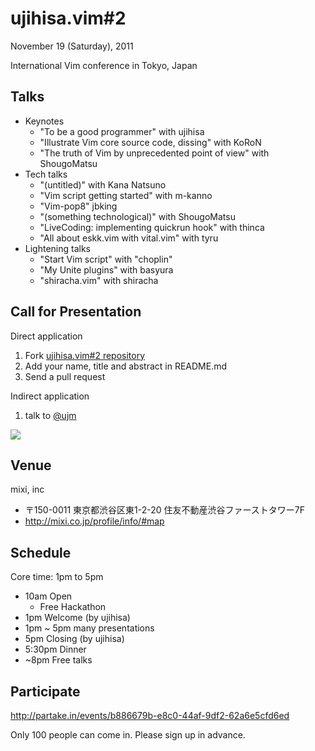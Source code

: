 # ujihisa.vim\#2

November 19 (Saturday), 2011

International Vim conference in Tokyo, Japan

## Talks

* Keynotes
    * "To be a good programmer" with ujihisa
    * "Illustrate Vim core source code, dissing" with KoRoN
    * "The truth of Vim by unprecedented point of view" with ShougoMatsu
* Tech talks
    * "(untitled)" with Kana Natsuno
    * "Vim script getting started" with m-kanno
    * "Vim-pop8" jbking
    * "(something technological)" with ShougoMatsu
    * "LiveCoding: implementing quickrun hook" with thinca
    * "All about eskk.vim with vital.vim" with tyru
* Lightening talks
    * "Start Vim script" with "choplin"
    * "My Unite plugins" with basyura
    * "shiracha.vim" with shiracha

## Call for Presentation

Direct application

1. Fork [ujihisa.vim#2 repository](http://github)
2. Add your name, title and abstract in README.md
3. Send a pull request

Indirect application

1. talk to [@ujm](http://twitter.com/ujm)

![](http://atnd.org/event_images/0004/1623/Vim_logo_original.png?1317617866)

## Venue

mixi, inc

* 〒150-0011 東京都渋谷区東1-2-20 住友不動産渋谷ファーストタワー7F
* <http://mixi.co.jp/profile/info/#map>

## Schedule

Core time: 1pm to 5pm

* 10am Open
    * Free Hackathon
* 1pm Welcome (by ujihisa)
* 1pm ~ 5pm many presentations
* 5pm Closing (by ujihisa)
* 5:30pm Dinner
* ~8pm Free talks

## Participate

<http://partake.in/events/b886679b-e8c0-44af-9df2-62a6e5cfd6ed>

Only 100 people can come in. Please sign up in advance.
